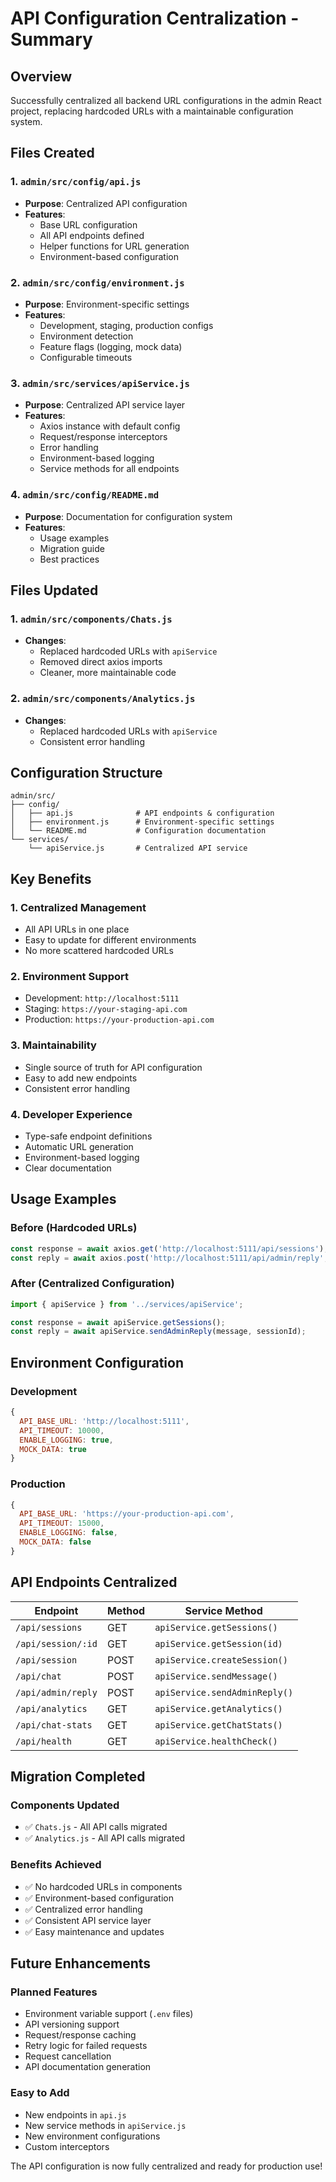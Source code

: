 # API Configuration Centralization - Summary

## Overview
Successfully centralized all backend URL configurations in the admin React project, replacing hardcoded URLs with a maintainable configuration system.

## Files Created

### 1. **`admin/src/config/api.js`**
- **Purpose**: Centralized API configuration
- **Features**:
  - Base URL configuration
  - All API endpoints defined
  - Helper functions for URL generation
  - Environment-based configuration

### 2. **`admin/src/config/environment.js`**
- **Purpose**: Environment-specific settings
- **Features**:
  - Development, staging, production configs
  - Environment detection
  - Feature flags (logging, mock data)
  - Configurable timeouts

### 3. **`admin/src/services/apiService.js`**
- **Purpose**: Centralized API service layer
- **Features**:
  - Axios instance with default config
  - Request/response interceptors
  - Error handling
  - Environment-based logging
  - Service methods for all endpoints

### 4. **`admin/src/config/README.md`**
- **Purpose**: Documentation for configuration system
- **Features**:
  - Usage examples
  - Migration guide
  - Best practices

## Files Updated

### 1. **`admin/src/components/Chats.js`**
- **Changes**:
  - Replaced hardcoded URLs with `apiService`
  - Removed direct axios imports
  - Cleaner, more maintainable code

### 2. **`admin/src/components/Analytics.js`**
- **Changes**:
  - Replaced hardcoded URLs with `apiService`
  - Consistent error handling

## Configuration Structure

```
admin/src/
├── config/
│   ├── api.js              # API endpoints & configuration
│   ├── environment.js      # Environment-specific settings
│   └── README.md           # Configuration documentation
└── services/
    └── apiService.js       # Centralized API service
```

## Key Benefits

### 1. **Centralized Management**
- All API URLs in one place
- Easy to update for different environments
- No more scattered hardcoded URLs

### 2. **Environment Support**
- Development: `http://localhost:5111`
- Staging: `https://your-staging-api.com`
- Production: `https://your-production-api.com`

### 3. **Maintainability**
- Single source of truth for API configuration
- Easy to add new endpoints
- Consistent error handling

### 4. **Developer Experience**
- Type-safe endpoint definitions
- Automatic URL generation
- Environment-based logging
- Clear documentation

## Usage Examples

### Before (Hardcoded URLs)
```javascript
const response = await axios.get('http://localhost:5111/api/sessions');
const reply = await axios.post('http://localhost:5111/api/admin/reply', data);
```

### After (Centralized Configuration)
```javascript
import { apiService } from '../services/apiService';

const response = await apiService.getSessions();
const reply = await apiService.sendAdminReply(message, sessionId);
```

## Environment Configuration

### Development
```javascript
{
  API_BASE_URL: 'http://localhost:5111',
  API_TIMEOUT: 10000,
  ENABLE_LOGGING: true,
  MOCK_DATA: true
}
```

### Production
```javascript
{
  API_BASE_URL: 'https://your-production-api.com',
  API_TIMEOUT: 15000,
  ENABLE_LOGGING: false,
  MOCK_DATA: false
}
```

## API Endpoints Centralized

| Endpoint | Method | Service Method |
|----------|--------|----------------|
| `/api/sessions` | GET | `apiService.getSessions()` |
| `/api/session/:id` | GET | `apiService.getSession(id)` |
| `/api/session` | POST | `apiService.createSession()` |
| `/api/chat` | POST | `apiService.sendMessage()` |
| `/api/admin/reply` | POST | `apiService.sendAdminReply()` |
| `/api/analytics` | GET | `apiService.getAnalytics()` |
| `/api/chat-stats` | GET | `apiService.getChatStats()` |
| `/api/health` | GET | `apiService.healthCheck()` |

## Migration Completed

### Components Updated
- ✅ `Chats.js` - All API calls migrated
- ✅ `Analytics.js` - All API calls migrated

### Benefits Achieved
- ✅ No hardcoded URLs in components
- ✅ Environment-based configuration
- ✅ Centralized error handling
- ✅ Consistent API service layer
- ✅ Easy maintenance and updates

## Future Enhancements

### Planned Features
- Environment variable support (`.env` files)
- API versioning support
- Request/response caching
- Retry logic for failed requests
- Request cancellation
- API documentation generation

### Easy to Add
- New endpoints in `api.js`
- New service methods in `apiService.js`
- New environment configurations
- Custom interceptors

The API configuration is now fully centralized and ready for production use!
